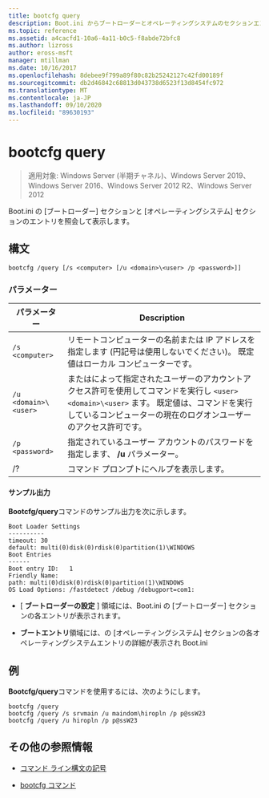 ```yaml
---
title: bootcfg query
description: Boot.ini からブートローダーとオペレーティングシステムのセクションエントリを照会して表示する、bootcfg query コマンドのリファレンス記事です。
ms.topic: reference
ms.assetid: a4cacfd1-10a6-4a11-b0c5-f8abde72bfc8
ms.author: lizross
author: eross-msft
manager: mtillman
ms.date: 10/16/2017
ms.openlocfilehash: 8debee9f799a89f80c82b25242127c42fd00189f
ms.sourcegitcommit: db2d46842c68813d043738d6523f13d8454fc972
ms.translationtype: MT
ms.contentlocale: ja-JP
ms.lasthandoff: 09/10/2020
ms.locfileid: "89630193"
---
```

# <a name="bootcfg-query"></a>bootcfg query

> 適用対象: Windows Server (半期チャネル)、Windows Server 2019、Windows Server 2016、Windows Server 2012 R2、Windows Server 2012

Boot.ini の [ブートローダー] セクションと [オペレーティングシステム] セクションのエントリを照会して表示します。

## <a name="syntax"></a>構文

```
bootcfg /query [/s <computer> [/u <domain>\<user> /p <password>]]
```

### <a name="parameters"></a>パラメーター

| パラメーター | Description |
| --------- | ----------- |
| `/s <computer>` | リモートコンピューターの名前または IP アドレスを指定します (円記号は使用しないでください)。 既定値はローカル コンピューターです。 |
| `/u <domain>\<user>`  | またはによって指定されたユーザーのアカウントアクセス許可を使用してコマンドを実行し `<user>` `<domain>\<user>` ます。 既定値は、コマンドを実行しているコンピューターの現在のログオンユーザーのアクセス許可です。 |
| `/p <password>` | 指定されているユーザー アカウントのパスワードを指定します、 **/u** パラメーター。 |
| /? | コマンド プロンプトにヘルプを表示します。 |

#### <a name="sample-output"></a>サンプル出力

**Bootcfg/query**コマンドのサンプル出力を次に示します。

```
Boot Loader Settings
----------
timeout: 30
default: multi(0)disk(0)rdisk(0)partition(1)\WINDOWS
Boot Entries
------
Boot entry ID:   1
Friendly Name:
path: multi(0)disk(0)rdisk(0)partition(1)\WINDOWS
OS Load Options: /fastdetect /debug /debugport=com1:
```

- [ **ブートローダーの設定** ] 領域には、Boot.ini の [ブートローダー] セクションの各エントリが表示されます。

- **ブートエントリ**領域には、の [オペレーティングシステム] セクションの各オペレーティングシステムエントリの詳細が表示され Boot.ini

## <a name="examples"></a>例

**Bootcfg/query**コマンドを使用するには、次のようにします。

```
bootcfg /query
bootcfg /query /s srvmain /u maindom\hiropln /p p@ssW23
bootcfg /query /u hiropln /p p@ssW23
```

## <a name="additional-references"></a>その他の参照情報

- [コマンド ライン構文の記号](command-line-syntax-key.md)

- [bootcfg コマンド](bootcfg.md)
